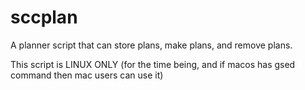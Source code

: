# sccplan
A planner script that can store plans, make plans, and remove plans. 

This script is LINUX ONLY (for the time being, and if macos has gsed command then mac users can use it)

